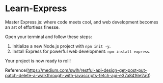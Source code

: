 # Learn-Express
Master Express.js: where code meets cool, and web development becomes an art of effortless finesse.

Open your terminal and follow these steps:

1. Initialize a new Node.js project with `npm init -y`.
2. Install Express for powerful web development: `npm install express`.

Your project is now ready to roll!

Reference(https://medium.com/swlh/restful-api-design-get-post-put-patch-delete-a-walkthrough-with-javascripts-fetch-api-e37a8416e2a0)
